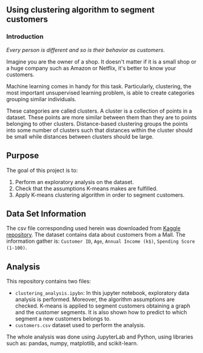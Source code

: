 ## Using clustering algorithm to segment customers

### Introduction

_Every person is different and so is their behavior as customers_. 
  
Imagine you are the owner of a shop. It doesn't matter if it is a small shop or a huge company such as Amazon or Netflix, it's better to know your customers.  
  
Machine learning comes in handy for this task. Particularly, clustering, the most important unsupervised learning problem, is able to create categories grouping similar individuals.  
  
These categories are called clusters. A cluster is a collection of points in a dataset. These points are more similar between them than they are to points belonging to other clusters. Distance-based clustering groups the points into some number of clusters such that distances within the cluster should be small while distances between clusters should be large.  
  
  ## Purpose

The goal of this project is to:
  
1) Perform an exploratory analysis on the dataset.
2) Check that the assumptions K-means makes are fulfilled.
3) Apply K-means clustering algorithm in order to segment customers.

## Data Set Information

The csv file corresponding used herein was downloaded from [Kaggle repository](https://www.kaggle.com/akram24/mall-customers).
The dataset contains data about customers from a Mall. The information gather is: `Customer ID`, `Age`, `Annual Income (k$)`, `Spending Score (1-100)`.

## Analysis

This repository contains two files:

- `clustering_analysis.ipybn`: In this jupyter notebook, exploratory data analysis is performed. Moreover, the algorithm assumptions are checked. K-means is applied to segment customers obtaining a graph and the customer segments. It is also shown how to predict to which segment a new customers belongs to. 
- `customers.csv` dataset used to perform the analysis.

The whole analysis was done using JupyterLab and Python, using libraries such as: pandas, numpy, matplotlib, and scikit-learn.

![]()
